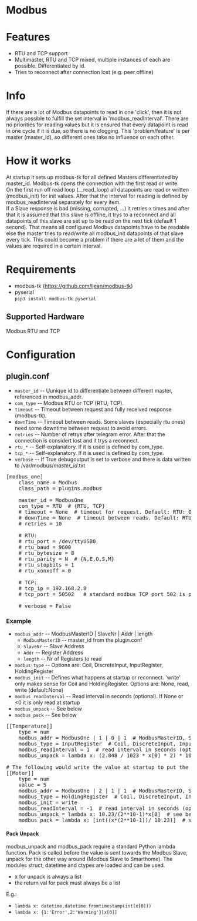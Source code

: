 # Modbus

# Features
 - RTU and TCP support
 - Multimaster, RTU and TCP mixed, multiple instances of each are possible. Differentiated by id.
 - Tries to reconnect after connection lost (e.g. peer offline)

# Info
If there are a lot of Modbus datapoints to read in one 'click', then it is not always possible to fulfill the set interval in 'modbus_readInterval'. There are no priorities for reading values but it is ensured that every datapoint is read in one cycle if it is due, so there is no clogging. This 'problem/feature' is per master (master_id), so different ones take no influence on each other.

# How it works
At startup it sets up modbus-tk for all defined Masters differentiated by master_id. Modbus-tk opens the connection with the first read or write.   
On the first run off read loop (__read_loop) all datapoints are read or written (modbus_init) for init values. After that the interval for reading is defined by modbus_readInterval separately for every item.   
If a Slave response is bad (missing, corrupted, ...) it retries x times and after that it is assumed that this slave is offline, it trys to a reconnect and all datapoints of this slave are set up to be read on the next tick (default 1 second). That means all configured Modbus datapoints have to be readable else the master tries to read/write all modbus_init datapoints of that slave every tick. This could become a problem if there are a lot of them and the values are required in a certain interval.

# Requirements
- modbus-tk (https://github.com/ljean/modbus-tk)    
- pyserial   
`pip3 install modbus-tk pyserial`

## Supported Hardware

Modbus RTU and TCP

# Configuration

## plugin.conf

* `master_id` -- Uunique id to differentiate between different master, referenced in modbus_addr.
* `com_type` --  Modbus RTU or TCP {RTU, TCP}.
* `timeout` -- Timeout between request and fully received response (modbus-tk).
* `downTime` -- Timeout between reads. Some slaves (especially rtu ones) need some downtime between request to avoid errors.
* `retries` -- Number of retrys after telegram error. After that the connection is considert lost and it trys a reconnect.
* `rtu_*` -- Self-explanatory. If it is used is defined by com_type.
* `tcp_*` -- Self-explanatory. If it is used is defined by com_type.
* `verbose` -- If True debugoutput is set to verbose and there is data written to /var/modbus/*master_id*.txt


<pre>
[modbus_one]
    class_name = Modbus
    class_path = plugins.modbus
    
    master_id = ModbusOne
    com_type = RTU  # {RTU, TCP}
    # timeout = None  # timeout for request. Default: RTU: 0.5 sec, TCP: 1.0 sec
    # downTime = None  # timeout between reads. Default: RTU: 0.05 sec, TCP: 0.01 sec
    # retries = 10 

    # RTU:
    # rtu_port = /dev/ttyUSB0
    # rtu_baud = 9600
    # rtu_bytesize = 8
    # rtu_parity = N  # {N,E,O,S,M}
    # rtu_stopbits = 1
    # rtu_xonxoff = 0

    # TCP:
    # tcp_ip = 192.168.2.8
    # tcp_port = 50502   # standard modbus TCP port 502 is privileged 

    # verbose = False
</pre>

### Example
* `modbus_addr` --  ModbusMasterID | SlaveNr | Addr | length
    * `ModbusMasterID` -- master_id from the plugin.conf
    * `SlaveNr` -- Slave Address
    * `Addr` -- Register Address
    * `length` --  Nr of Registers to read
* `modbus_type` -- Options are: Coil, DiscreteInput, InputRegister, HoldingRegister
* `modbus_init` -- Defines what happens at startup or reconnect. 'write' only makes sense for Coil and HoldingRegister. Options are: None, read, write (default:None)
* `modbus_readInterval` --  Read interval in seconds (optional). If None or <0 it is only read at startup
* `modbus_unpack` --  See below
* `modbus_pack` --  See below


<pre>
[[Temperature]]
    type = num
    modbus_addr = ModbusOne | 1 | 0 | 1  # ModbusMasterID, SlaveNr, Addr, length (Nr of registers)
    modbus_type = InputRegister  # Coil, DiscreteInput, InputRegister, HoldingRegister
    modbus_readInterval = 1  # read interval in seconds (optional) if -1 or not given it is only read at startup
    modbus_unpack = lambda x: (2.048 / 1023 * x[0] * 2) * 100 - 273.15  # see below
    
# The following would write the value at startup to put the device in a known state.
[[Motor]]
    type = num
    value = 5
    modbus_addr = ModbusOne | 2 | 1 | 1  # ModbusMasterID, SlaveNr, Addr, length (Nr of registers)
    modbus_type = HoldingRegister  # Coil, DiscreteInput, InputRegister, HoldingRegister
    modbus_init = write
    modbus_readInterval = -1  # read interval in seconds (optional) if -1 or not given it is only read at startup
    modbus_unpack = lambda x: 10.23/(2**10-1)*x[0]  # see below
    modbus_pack = lambda x: [int((x*(2**10-1))/ 10.23)]  # see below
</pre>


#### Pack Unpack

modbus_unpack and modbus_pack require a standard Python lambda function. Pack is called before the value is sent towards the Modbus Slave, unpack for the other way around (Modbus Slave to Smarthome). The modules struct, datetime and ctypes are loaded and can be used.

- x for unpack is always a list
- the return val for pack must always be a list

E.g.:
- `lambda x: datetime.datetime.fromtimestamp(int(x[0]))`
- `lambda x: {1:'Error',2:'Warning'}[x[0]]`

